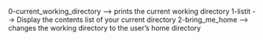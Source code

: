 0-current_working_directory --> prints the current working directory
1-listit --> Display the contents list of your current directory
2-bring_me_home --> changes the working directory to the user’s home directory

